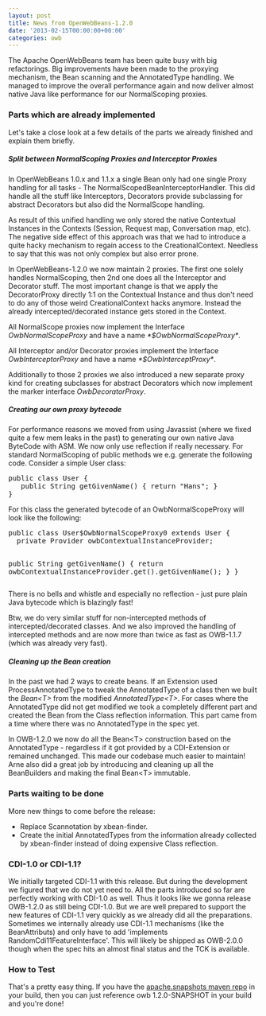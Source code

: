 ```yaml
---
layout: post
title: News from OpenWebBeans-1.2.0
date: '2013-02-15T00:00:00+00:00'
categories: owb
---
```

<p>The Apache OpenWebBeans team has been quite busy with big refactorings. Big improvements have been made to the proxying mechanism, the Bean scanning and the AnnotatedType handling. We managed to improve the overall performance again and now deliver almost native Java like performance for our NormalScoping proxies.<br /></p> 
  <h3>Parts which are already implemented</h3> 
  <p>Let's take a close look at a few details of the parts we already finished and explain them briefly.<br /></p> 
  <h5>Split between NormalScoping Proxies and Interceptor Proxies</h5> 
  <p>In OpenWebBeans 1.0.x and 1.1.x a single Bean only had one single Proxy handling for all tasks - The NormalScopedBeanInterceptorHandler. This did handle all the stuff like Interceptors, Decorators provide subclassing for abstract Decorators but also did the NormalScope handling. </p> 
  <p>As result of this unified handling we only stored the native Contextual Instances in the Contexts (Session, Request map, Conversation map, etc). The negative side effect of this approach was that we had to introduce a quite hacky mechanism to regain access to the CreationalContext. Needless to say that this was not only complex but also error prone.</p> 
  <p>In OpenWebBeans-1.2.0 we now maintain 2 proxies. The first one solely handles NormalScoping, then 2nd one does all the Interceptor and Decorator stuff. The most important change is that we apply the DecoratorProxy directly 1:1 on the Contextual Instance and thus don't need to do any of those weird CreationalContext hacks anymore. Instead the already intercepted/decorated instance gets stored in the Context.</p> 
  <p> All NormalScope proxies now implement the Interface <i>OwbNormalScopeProxy</i> and have a name <i>*$OwbNormalScopeProxy*</i>.</p> 
  <p> All Interceptor and/or Decorator proxies implement the Interface <i>OwbInterceptorProxy</i> and have a name <i>*$OwbInterceptProxy*</i>.</p> 
  <p>Additionally to those 2 proxies we also introduced a new separate proxy kind for creating subclasses for abstract Decorators which now implement the marker interface <i>OwbDecoratorProxy</i>.<br /></p> 
  <h5>Creating our own proxy bytecode</h5> 
  <p> For performance reasons we moved from using Javassist (where we fixed quite a few mem leaks in the past) to generating our own native Java ByteCode with ASM. We now only use reflection if really necessary. For standard NormalScoping of public methods we e.g. generate the following code. Consider a simple User class:</p> 
  <pre>public class User {
   public String getGivenName() { return "Hans"; }
}
</pre> 
  <p>For this class the generated bytecode of an OwbNormalScopeProxy will look like the following:</p> 
  <pre>public class User$OwbNormalScopeProxy0 extends User {
  private Provider<user> owbContextualInstanceProvider;
 
  public String getGivenName() {
    return owbContextualInstanceProvider.get().getGivenName();
  }
}
</user></pre> 
  <p>There is no bells and whistle and especially no reflection - just pure plain Java bytecode which is blazingly fast!</p> 
  <p>Btw, we do very similar stuff for non-intercepted methods of intercepted/decorated classes. And we also improved the handling of intercepted methods and are now more than twice as fast as OWB-1.1.7 (which was already very fast).&nbsp; <br /></p> 
  <h5>Cleaning up the Bean creation<br /></h5> 
  <p>In the past we had 2 ways to create beans. If an Extension used ProcessAnnotatedType to tweak the AnnotatedType of a class then we built the <i>Bean&lt;T&gt;</i> from the modified <i>AnnotatedType&lt;T&gt;</i>. For cases where the AnnotatedType did not get modified we took a completely different part and created the Bean from the Class reflection information. This part came from a time where there was no AnnotatedType in the spec yet.</p> 
  <p>In OWB-1.2.0 we now do all the Bean&lt;T&gt; construction based on the AnnotatedType - regardless if it got provided by a CDI-Extension or remained unchanged. This made our codebase much easier to maintain! Arne also did a great job by introducing and cleaning up all the BeanBuilders and making the final Bean&lt;T&gt; immutable.<br /></p> 
  <h3>Parts waiting to be done <br /></h3> 
  <p>More new things to come before the release:</p> 
  <ul> 
    <li>Replace Scannotation by xbean-finder.<br /></li> 
    <li> Create the initial AnnotatedTypes from the information already collected by xbean-finder instead of doing expensive Class reflection. <br /></li> 
  </ul> 
  <p> </p> 
  <h3>CDI-1.0 or CDI-1.1?</h3> 
  <p> We initially targeted CDI-1.1 with this release. But during the development we figured that we do not yet need to. All the parts introduced so far are perfectly working with CDI-1.0 as well. Thus it looks like we gonna release OWB-1.2.0 as still being CDI-1.0. But we are well prepared to support the new features of CDI-1.1 very quickly as we already did all the preparations. Sometimes we internally already use CDI-1.1 mechanisms (like the BeanAttributs) and only have to add 'implements RandomCdi11FeatureInterface'. This will likely be shipped as OWB-2.0.0 though when the spec hits an almost final status and the TCK is available. <br /></p> 
  <h3>How to Test<br /></h3>That's a pretty easy thing. If you have the <a title="apache.snapshots maven repo" href="https://repository.apache.org/content/groups/snapshots/org/apache/openwebbeans/">apache.snapshots maven repo</a> in your build, then you can just reference owb 1.2.0-SNAPSHOT in your build and you're done!<br />
